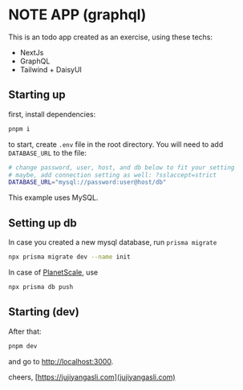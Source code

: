 # NOTE APP (graphql)

This is an todo app created as an exercise, using these techs:

- NextJs
- GraphQL
- Tailwind + DaisyUI

## Starting up
first, install dependencies:
```bash
pnpm i
```


to start, create `.env` file in the root directory.
You will need to add `DATABASE_URL` to the file:
```bash
# change password, user, host, and db below to fit your setting
# maybe, add connection setting as well: ?sslaccept=strict
DATABASE_URL="mysql://password:user@host/db"
```
This example uses MySQL.

## Setting up db
In case you created a new mysql database, run `prisma migrate`
```bash
npx prisma migrate dev --name init
```


In case of [PlanetScale](https://planetscale.com/), use 
```bash
npx prisma db push
```

## Starting (dev)
After that:
```bash
pnpm dev
```

and go to [http://localhost:3000](http://localhost:3000).

cheers, [https://jujiyangasli.com](jujiyangasli.com)
